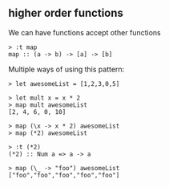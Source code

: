##  higher order functions

We can have functions accept other functions

    > :t map
    map :: (a -> b) -> [a] -> [b]

Multiple ways of using this pattern:

    > let awesomeList = [1,2,3,0,5]

    > let mult x = x * 2
    > map mult awesomeList
    [2, 4, 6, 0, 10]

    > map (\x -> x * 2) awesomeList
    > map (*2) awesomeList

    > :t (*2)
    (*2) :: Num a => a -> a

    > map (\_ -> "foo") awesomeList
    ["foo","foo","foo","foo","foo"]
